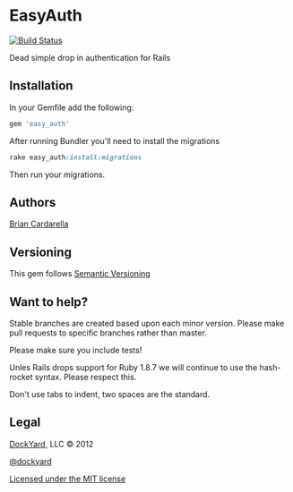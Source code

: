 # EasyAuth #

[![Build Status](http://travis-ci.org/dockyard/easy_auth.png)](http://travis-ci.org/dockyard/easy_auth)

Dead simple drop in authentication for Rails

## Installation ##

In your Gemfile add the following:

```ruby
gem 'easy_auth'
```

After running Bundler you'll need to install the migrations

```ruby
rake easy_auth:install:migrations
```

Then run your migrations.

## Authors ##

[Brian Cardarella](http://twitter.com/bcardarella)

## Versioning ##

This gem follows [Semantic Versioning](http://semver.org)

## Want to help? ##

Stable branches are created based upon each minor version. Please make
pull requests to specific branches rather than master.

Please make sure you include tests!

Unles Rails drops support for Ruby 1.8.7 we will continue to use the
hash-rocket syntax. Please respect this.

Don't use tabs to indent, two spaces are the standard.

## Legal ##

[DockYard](http://dockyard.com), LLC &copy; 2012

[@dockyard](http://twitter.com/dockyard)

[Licensed under the MIT license](http://www.opensource.org/licenses/mit-license.php)
